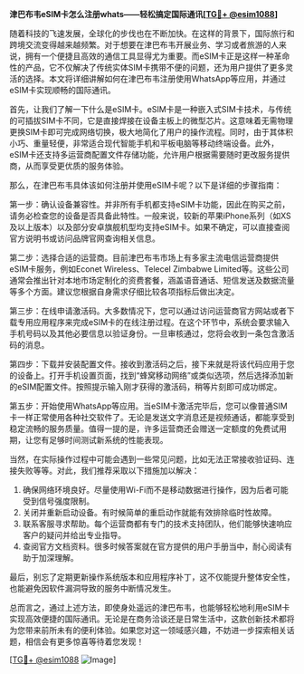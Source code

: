 **津巴布韦eSIM卡怎么注册whats——轻松搞定国际通讯[[TG💪+ @esim1088](https://t.me/s/esim1088)]**

随着科技的飞速发展，全球化的步伐也在不断加快。在这样的背景下，国际旅行和跨境交流变得越来越频繁。对于想要在津巴布韦开展业务、学习或者旅游的人来说，拥有一个便捷且高效的通信工具显得尤为重要。而eSIM卡正是这样一种革命性的产品，它不仅解决了传统实体SIM卡携带不便的问题，还为用户提供了更多灵活的选择。本文将详细讲解如何在津巴布韦注册使用WhatsApp等应用，并通过eSIM卡实现顺畅的国际通讯。

首先，让我们了解一下什么是eSIM卡。eSIM卡是一种嵌入式SIM卡技术，与传统的可插拔SIM卡不同，它是直接焊接在设备主板上的微型芯片。这意味着无需物理更换SIM卡即可完成网络切换，极大地简化了用户的操作流程。同时，由于其体积小巧、重量轻便，非常适合现代智能手机和平板电脑等移动终端设备。此外，eSIM卡还支持多运营商配置文件存储功能，允许用户根据需要随时更改服务提供商，从而享受更优质的服务体验。

那么，在津巴布韦具体该如何注册并使用eSIM卡呢？以下是详细的步骤指南：

第一步：确认设备兼容性。并非所有手机都支持eSIM卡功能，因此在购买之前，请务必检查您的设备是否具备此特性。一般来说，较新的苹果iPhone系列（如XS及以上版本）以及部分安卓旗舰机型均支持eSIM卡。如果不确定，可以直接查阅官方说明书或访问品牌官网查询相关信息。

第二步：选择合适的运营商。目前津巴布韦市场上有多家主流电信运营商提供eSIM卡服务，例如Econet Wireless、Telecel Zimbabwe Limited等。这些公司通常会推出针对本地市场定制化的资费套餐，涵盖语音通话、短信发送及数据流量等多个方面。建议您根据自身需求仔细比较各项指标后做出决定。

第三步：在线申请激活码。大多数情况下，您可以通过访问运营商官方网站或者下载专用应用程序来完成eSIM卡的在线注册过程。在这个环节中，系统会要求输入手机号码以及其他必要信息以验证身份。一旦审核通过，您将会收到一条包含激活码的消息。

第四步：下载并安装配置文件。接收到激活码之后，接下来就是将该代码应用于您的设备上。打开手机设置页面，找到“蜂窝移动网络”或类似选项，然后选择添加新的eSIM配置文件。按照提示输入刚才获得的激活码，稍等片刻即可成功绑定。

第五步：开始使用WhatsApp等应用。当eSIM卡激活完毕后，您可以像普通SIM卡一样正常使用各种社交软件了。无论是发送文字消息还是视频通话，都能享受到稳定流畅的服务质量。值得一提的是，许多运营商还会赠送一定额度的免费试用期，让您有足够时间测试新系统的性能表现。

当然，在实际操作过程中可能会遇到一些常见问题，比如无法正常接收验证码、连接失败等等。对此，我们推荐采取以下措施加以解决：

1. 确保网络环境良好。尽量使用Wi-Fi而不是移动数据进行操作，因为后者可能受到信号强度限制。
2. 关闭并重新启动设备。有时候简单的重启动作就能有效排除临时性故障。
3. 联系客服寻求帮助。每个运营商都有专门的技术支持团队，他们能够快速响应客户的疑问并给出专业指导。
4. 查阅官方文档资料。很多时候答案就在官方提供的用户手册当中，耐心阅读有助于加深理解。

最后，别忘了定期更新操作系统版本和应用程序补丁，这不仅能提升整体安全性，也能避免因软件漏洞导致的服务中断情况发生。

总而言之，通过上述方法，即使身处遥远的津巴布韦，也能够轻松地利用eSIM卡实现高效便捷的国际通讯。无论是在商务洽谈还是日常生活中，这款创新技术都将为您带来前所未有的便利体验。如果您对这一领域感兴趣，不妨进一步探索相关话题，相信会有更多惊喜等待着您发现！

[[TG💪+ @esim1088](https://t.me/s/esim1088) ![Image](https://i.postimg.cc/4NQfJmqS/Snipaste-2025-05-13-00-14-12.png)]